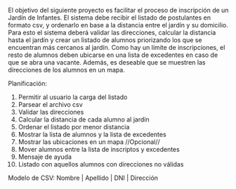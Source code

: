 El objetivo del siguiente proyecto es facilitar el proceso de inscripción de un Jardín de Infantes.
El sistema debe recibir el listado de postulantes en formato csv, y ordenarlo en base a la distancia entre el jardín y su domicilio.
Para esto el sistema deberá validar las direcciones, calcular la distancia hasta el jardín y crear un listado de alumnos priorizando los que se encuentran más cercanos al jardín.
Como hay un límite de inscripciones, el resto de alumnos deben ubicarse en una lista de excedentes en caso de que se abra una vacante.
Además, es deseable que se muestren las direcciones de los alumnos en un mapa.

Planificación:

1. Permitir al usuario la carga del listado
2. Parsear el archivo csv
3. Validar las direcciones
4. Calcular la distancia de cada alumno al jardín
5. Ordenar el listado por menor distancia
6. Mostrar la lista de alumnos y la lista de excedentes
7. Mostrar las ubicaciones en un mapa
   //Opcional//
8. Mover alumnos entre la lista de inscriptos y excedentes
9. Mensaje de ayuda
10. Listado con aquellos alumnos con direcciones no válidas

Modelo de CSV:
Nombre | Apellido | DNI | Dirección
